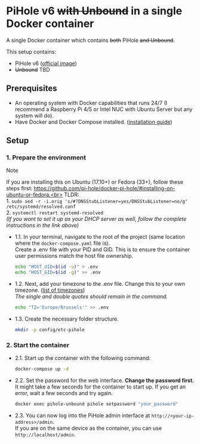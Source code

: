 # PiHole v6 ~~with Unbound~~ in a single Docker container

A single Docker container which contains ~~both~~ PiHole ~~and Unbound~~.

This setup contains:
- PiHole v6 ([official image](https://hub.docker.com/r/pihole/pihole))
- ~~Unbound~~ TBD

## Prerequisites

- An operating system with Docker capabilities that runs 24/7 (I recommend a Raspberry Pi 4/5 or Intel NUC with Ubuntu Server but any system will do).
- Have Docker and Docker Compose installed. ([installation guide](https://docs.docker.com/compose/install/))

## Setup

### 1. Prepare the environment

> [!NOTE]
> If you are installing this on Ubuntu (17.10+) or Fedora (33+), follow these steps first: https://github.com/pi-hole/docker-pi-hole/#installing-on-ubuntu-or-fedora.<br>
> TLDR:<br>1. `sudo sed -r -i.orig 's/#?DNSStubListener=yes/DNSStubListener=no/g' /etc/systemd/resolved.conf`<br>
> 2. `systemctl restart systemd-resolved`<br>
> *(If you want to set it up as your DHCP server as well, follow the complete instructions in the link above)*

- 1.1. In your terminal, navigate to the root of the project (same location where the `docker-compose.yaml` file is).<br>Create a .env file with your PID and GID. This is to ensure the container user permissions match the host file ownership.
  ```bash
  echo "HOST_UID=$(id -u)" > .env
  echo "HOST_GID=$(id -g)" >> .env
  ```

- 1.2. Next, add your timezone to the .env file. Change this to your own timezone.
([list of timezones](https://en.wikipedia.org/wiki/List_of_tz_database_time_zones))<br>*The single and double quotes should remain in the command.*
  ```bash
  echo "TZ='Europe/Brussels'" >> .env
  ```

- 1.3. Create the necessary folder structure.
  ```bash
  mkdir -p config/etc-pihole
  ```

### 2. Start the container

- 2.1. Start up the container with the following command:
  ```bash
  docker-compose up -d
  ```

- 2.2. Set the password for the web interface. **Change the password first.** It might take a few seconds for the container to start up. If you get an error, wait a few seconds and try again.
  ```bash
  docker exec pihole-unbound pihole setpassword "your_password"
  ```

- 2.3. You can now log into the PiHole admin interface at `http://<your-ip-address>/admin`.<br>If you are on the same device as the container, you can use `http://localhost/admin`.
